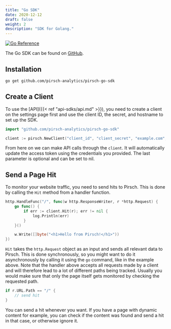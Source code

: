 ```yaml
---
title: "Go SDK"
date: 2020-12-12
draft: false
weight: 2
description: "SDK for Golang."
---
```


[![Go Reference](https://pkg.go.dev/badge/github.com/pirsch-analytics/pirsch-go-sdk?status.svg)](https://pkg.go.dev/github.com/pirsch-analytics/pirsch-go-sdk?status)

The Go SDK can be found on [GitHub](https://github.com/pirsch-analytics/pirsch-go-sdk).

## Installation

```Bash
go get github.com/pirsch-analytics/pirsch-go-sdk
```

## Create a Client

To use the [API]({{<  ref "api-sdks/api.md"  >}}), you need to create a client on the settings page first and use the client ID, the secret, and hostname to set up the SDK.

```Go
import "github.com/pirsch-analytics/pirsch-go-sdk"

client := pirsch.NewClient("client_id", "client_secret", "example.com", nil)
```

From here on we can make API calls through the `client`. It will automatically update the access token using the credentials you provided. The last parameter is optional and can be set to nil.

## Send a Page Hit

To monitor your website traffic, you need to send hits to Pirsch. This is done by calling the `Hit` method from a handler function.

```Go
http.HandleFunc("/", func(w http.ResponseWriter, r *http.Request) {
    go func() {
        if err := client.Hit(r); err != nil {
            log.Println(err)
        }
    }()

    w.Write([]byte("<h1>Hello from Pirsch!</h1>"))
})
```

`Hit` takes the `http.Request` object as an input and sends all relevant data to Pirsch. This is done synchronously, so you might want to do it asynchronously by calling it using the `go` command, like in the example above. Note that the handler above accepts all requests made by a client and will therefore lead to a lot of different paths being tracked. Usually you would make sure that only the page itself gets monitored by checking the requested path.

```Go
if r.URL.Path == "/" {
    // send hit
}
```

You can send a hit whenever you want. If you have a page with dynamic content for example, you can check if the content was found and send a hit in that case, or otherwise ignore it.
